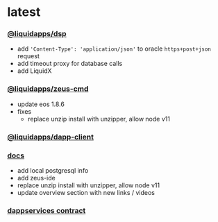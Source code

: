 latest
========

### [@liquidapps/dsp](https://www.npmjs.com/package/@liquidapps/dsp)
- add `'Content-Type': 'application/json'` to oracle `https+post+json` request
- add timeout proxy for database calls
- add LiquidX

### [@liquidapps/zeus-cmd](https://www.npmjs.com/package/@liquidapps/zeus-cmd)
- update eos 1.8.6
- fixes
    - replace unzip install with unzipper, allow node v11

### [@liquidapps/dapp-client](https://www.npmjs.com/package/@liquidapps/dapp-client)

### [docs](https://docs.liquidapps.io/en/stable/)
- add local postgresql info
- add zeus-ide
- replace unzip install with unzipper, allow node v11
- update overview section with new links / videos

### [dappservices contract](http://bloks.io/account/dappservices)